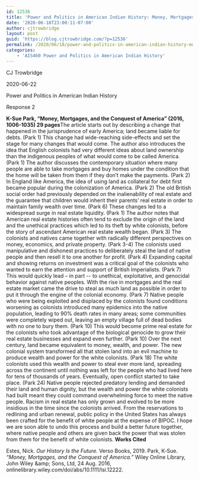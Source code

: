 ```yaml
---
id: 12536
title: 'Power and Politics in American Indian History: Money, Mortgages, and the Conquest of America'
date: '2020-06-18T23:00:11-07:00'
author: cjtrowbridge
layout: post
guid: 'https://blog.cjtrowbridge.com/?p=12536'
permalink: /2020/06/18/power-and-politics-in-american-indian-history-money-mortgages-and-the-conquest-of-america/
categories:
    - 'AIS460 Power and Politics in American Indian History'
---
```


CJ Trowbridge

2020-06-22

Power and Politics in American Indian History

Response 2

**K-Sue Park, “Money, Mortgages, and the Conquest of America” (2016, 1006-1035) 29 pages**The article starts out by describing a change that happened in the jurisprudence of early America; land became liable for debts. (Park 1) This change had wide-reaching side-effects and set the stage for many changes that would come. The author also introduces the idea that English colonists had very different ideas about land ownership than the indigenous peoples of what would come to be called America. (Park 1) The author discusses the contemporary situation where many people are able to take mortgages and buy homes under the condition that the home will be taken from them if they don’t make the payments. (Park 2) In England like America, the idea of using land as collateral for debt first became popular during the colonization of America. (Park 2) The old British social order had previously depended on the inalienability of real estate and the guarantee that children would inherit their parents’ real estate in order to maintain family wealth over time. (Park 6) These changes led to a widespread surge in real estate liquidity. (Park 1) The author notes that American real estate histories often tend to exclude the origin of the land and the unethical practices which led to its theft by white colonists, before the story of ascendant American real estate wealth began. (Park 3) The colonists and natives came together with radically different perspectives on money, economics, and private property. (Park 3-4) The colonists used manipulative and dishonest practices to deliberately steal the land of native people and then resell it to one another for profit. (Park 4) Expanding capital and showing returns on investment was a critical goal of the colonists who wanted to earn the attention and support of British Imperialists. (Park 7) This would quickly lead – in part -- to unethical, exploitative, and genocidal behavior against native peoples. With the rise in mortgages and the real estate market came the drive to steal as much land as possible in order to put it through the engine of the colonial economy. (Park 7) Native people who were being exploited and displaced by the colonists found conditions worsening as colonists introduced many epidemics into the native population, leading to 90% death rates in many areas; some communities were completely wiped out, leaving an empty village full of dead bodies with no one to bury them. (Park 10) This would become prime real estate for the colonists who took advantage of the biological genocide to grow their real estate businesses and expand even further. (Park 10) Over the next century, land became equivalent to money, wealth, and power. The new colonial system transformed all that stolen land into an evil machine to produce wealth and power for the white colonists. (Park 18) The white colonists used this wealth and power to steal ever more land, spreading across the continent until nothing was left for the people who had lived here for tens of thousands of years. Eventually, open conflict started to take place. (Park 24) Native people rejected predatory lending and demanded their land and human dignity, but the wealth and power the white colonists had built meant they could command overwhelming force to meet the native people. Racism in real estate has only grown and evolved to be more insidious in the time since the colonists arrived. From the reservations to redlining and urban renewal, public policy in the United States has always been crafted for the benefit of white people at the expense of BIPOC. I hope we are soon able to undo this process and build a better future together, where native people and others are given back the power that was stolen from them for the benefit of white colonists. **Works Cited**

Estes, Nick. *Our History Is the Future.* Verso Books, 2019. Park, K‐Sue. *“Money, Mortgages, and the Conquest of America.”* Wiley Online Library, John Wiley &amp;amp; Sons, Ltd, 24 Aug. 2016, onlinelibrary.wiley.com/doi/abs/10.1111/lsi.12222.